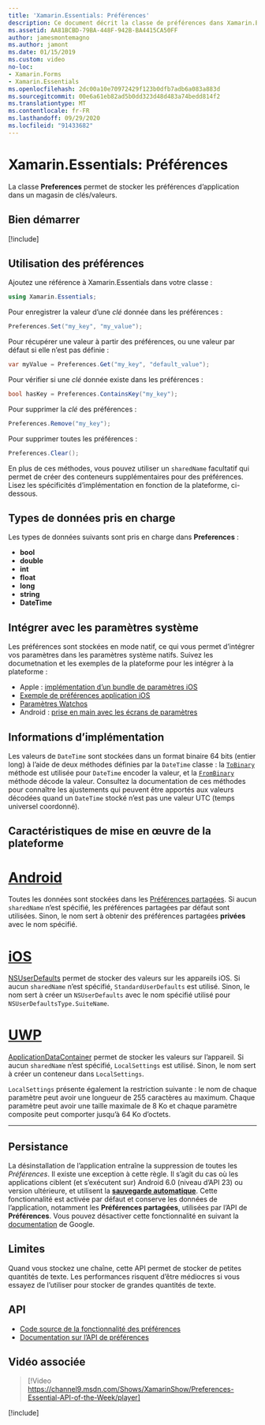 ```yaml
---
title: 'Xamarin.Essentials: Préférences'
description: Ce document décrit la classe de préférences dans Xamarin.Essentials , qui enregistre les préférences de l’application dans un magasin de clés/valeurs. Il explique comment utiliser la classe et les types de données pouvant être stockés.
ms.assetid: AA81BCBD-79BA-448F-942B-BA4415CA50FF
author: jamesmontemagno
ms.author: jamont
ms.date: 01/15/2019
ms.custom: video
no-loc:
- Xamarin.Forms
- Xamarin.Essentials
ms.openlocfilehash: 2dc00a10e70972429f123b0dfb7adb6a083a883d
ms.sourcegitcommit: 00e6a61eb82ad5b0dd323d48d483a74bedd814f2
ms.translationtype: MT
ms.contentlocale: fr-FR
ms.lasthandoff: 09/29/2020
ms.locfileid: "91433682"
---
```

# <a name="no-locxamarinessentials-preferences"></a>Xamarin.Essentials: Préférences

La classe **Preferences** permet de stocker les préférences d’application dans un magasin de clés/valeurs.

## <a name="get-started"></a>Bien démarrer

[!include[](~/essentials/includes/get-started.md)]

## <a name="using-preferences"></a>Utilisation des préférences

Ajoutez une référence à Xamarin.Essentials dans votre classe :

```csharp
using Xamarin.Essentials;
```

Pour enregistrer la valeur d’une _clé_ donnée dans les préférences :

```csharp
Preferences.Set("my_key", "my_value");
```

Pour récupérer une valeur à partir des préférences, ou une valeur par défaut si elle n’est pas définie :

```csharp
var myValue = Preferences.Get("my_key", "default_value");
```

Pour vérifier si une _clé_ donnée existe dans les préférences :

```csharp
bool hasKey = Preferences.ContainsKey("my_key");
```

Pour supprimer la _clé_ des préférences :

```csharp
Preferences.Remove("my_key");
```

Pour supprimer toutes les préférences :

```csharp
Preferences.Clear();
```

En plus de ces méthodes, vous pouvez utiliser un `sharedName` facultatif qui permet de créer des conteneurs supplémentaires pour des préférences. Lisez les spécificités d’implémentation en fonction de la plateforme, ci-dessous.

## <a name="supported-data-types"></a>Types de données pris en charge

Les types de données suivants sont pris en charge dans **Preferences** :

- **bool**
- **double**
- **int**
- **float**
- **long**
- **string**
- **DateTime**

## <a name="integrate-with-system-settings"></a>Intégrer avec les paramètres système

Les préférences sont stockées en mode natif, ce qui vous permet d’intégrer vos paramètres dans les paramètres système natifs. Suivez les documetnation et les exemples de la plateforme pour les intégrer à la plateforme :

* Apple : [implémentation d’un bundle de paramètres iOS](https://developer.apple.com/library/content/documentation/Cocoa/Conceptual/UserDefaults/Preferences/Preferences.html)
* [Exemple de préférences application iOS](/samples/xamarin/ios-samples/appprefs/)
* [Paramètres Watchos](https://developer.xamarin.com/guides/ios/watch/working-with/settings/)
* Android : [prise en main avec les écrans de paramètres](https://developer.android.com/guide/topics/ui/settings.html)

## <a name="implementation-details"></a>Informations d’implémentation

Les valeurs de `DateTime` sont stockées dans un format binaire 64 bits (entier long) à l’aide de deux méthodes définies par la `DateTime` classe : la [`ToBinary`](xref:System.DateTime.ToBinary) méthode est utilisée pour `DateTime` encoder la valeur, et la [`FromBinary`](xref:System.DateTime.FromBinary(System.Int64)) méthode décode la valeur. Consultez la documentation de ces méthodes pour connaître les ajustements qui peuvent être apportés aux valeurs décodées quand un `DateTime` stocké n’est pas une valeur UTC (temps universel coordonné).

## <a name="platform-implementation-specifics"></a>Caractéristiques de mise en œuvre de la plateforme

# <a name="android"></a>[Android](#tab/android)

Toutes les données sont stockées dans les [Préférences partagées](https://developer.android.com/training/data-storage/shared-preferences.html). Si aucun `sharedName` n’est spécifié, les préférences partagées par défaut sont utilisées. Sinon, le nom sert à obtenir des préférences partagées **privées** avec le nom spécifié.

# <a name="ios"></a>[iOS](#tab/ios)

[NSUserDefaults](../ios/app-fundamentals/user-defaults.md) permet de stocker des valeurs sur les appareils iOS. Si aucun `sharedName` n’est spécifié, `StandardUserDefaults` est utilisé. Sinon, le nom sert à créer un `NSUserDefaults` avec le nom spécifié utilisé pour `NSUserDefaultsType.SuiteName`.

# <a name="uwp"></a>[UWP](#tab/uwp)

[ApplicationDataContainer](/uwp/api/windows.storage.applicationdatacontainer) permet de stocker les valeurs sur l’appareil. Si aucun `sharedName` n’est spécifié, `LocalSettings` est utilisé. Sinon, le nom sert à créer un conteneur dans `LocalSettings`.

`LocalSettings` présente également la restriction suivante : le nom de chaque paramètre peut avoir une longueur de 255 caractères au maximum. Chaque paramètre peut avoir une taille maximale de 8 Ko et chaque paramètre composite peut comporter jusqu’à 64 Ko d’octets.

--------------

## <a name="persistence"></a>Persistance

La désinstallation de l’application entraîne la suppression de toutes les _Préférences_. Il existe une exception à cette règle. Il s’agit du cas où les applications ciblent (et s’exécutent sur) Android 6.0 (niveau d’API 23) ou version ultérieure, et utilisent la [__sauvegarde automatique__](https://developer.android.com/guide/topics/data/autobackup). Cette fonctionnalité est activée par défaut et conserve les données de l’application, notamment les __Préférences partagées__, utilisées par l’API de **Préférences**. Vous pouvez désactiver cette fonctionnalité en suivant la [documentation](https://developer.android.com/guide/topics/data/autobackup) de Google.

## <a name="limitations"></a>Limites

Quand vous stockez une chaîne, cette API permet de stocker de petites quantités de texte.  Les performances risquent d’être médiocres si vous essayez de l’utiliser pour stocker de grandes quantités de texte.

## <a name="api"></a>API

- [Code source de la fonctionnalité des préférences](https://github.com/xamarin/Essentials/tree/main/Xamarin.Essentials/Preferences)
- [Documentation sur l’API de préférences](xref:Xamarin.Essentials.Preferences)

## <a name="related-video"></a>Vidéo associée

> [!Video https://channel9.msdn.com/Shows/XamarinShow/Preferences-Essential-API-of-the-Week/player]

[!include[](~/essentials/includes/xamarin-show-essentials.md)]
